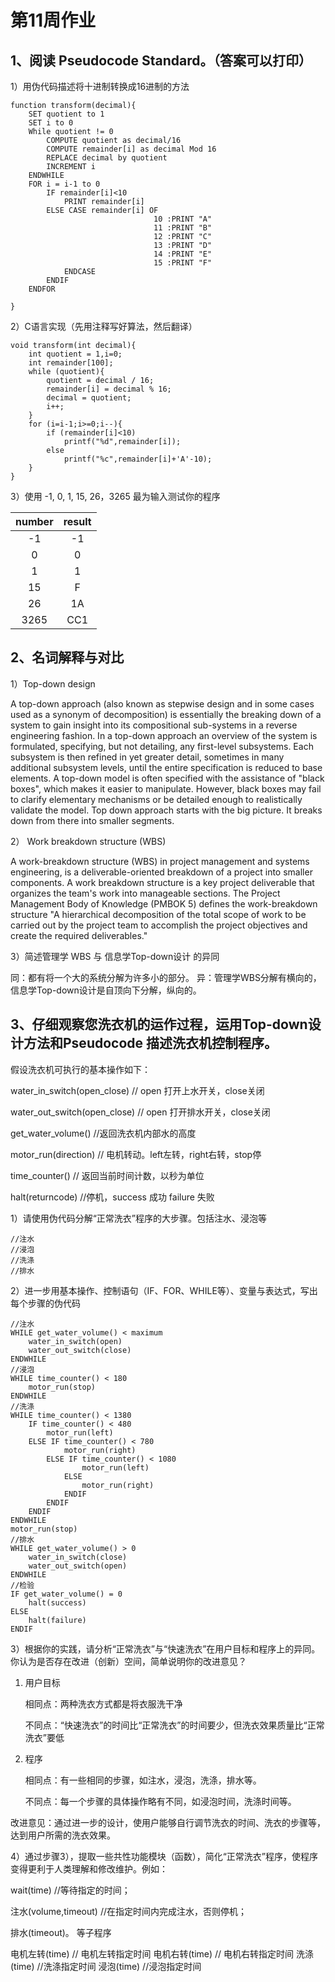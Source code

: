 # 第11周作业

## 1、阅读 Pseudocode Standard。（答案可以打印）

1）用伪代码描述将十进制转换成16进制的方法

```
function transform(decimal){
    SET quotient to 1
    SET i to 0
    While quotient != 0
        COMPUTE quotient as decimal/16
        COMPUTE remainder[i] as decimal Mod 16
        REPLACE decimal by quotient
        INCREMENT i
    ENDWHILE
    FOR i = i-1 to 0
        IF remainder[i]<10
            PRINT remainder[i]
        ELSE CASE remainder[i] OF
                                10 :PRINT "A"
                                11 :PRINT "B"
                                12 :PRINT "C"
                                13 :PRINT "D"
                                14 :PRINT "E"
                                15 :PRINT "F"
            ENDCASE
        ENDIF
    ENDFOR 

}

```

2）C语言实现（先用注释写好算法，然后翻译）

```
void transform(int decimal){
    int quotient = 1,i=0;
    int remainder[100];
    while (quotient){
        quotient = decimal / 16;
        remainder[i] = decimal % 16;
        decimal = quotient;
        i++;
    }
    for (i=i-1;i>=0;i--){
        if (remainder[i]<10)
            printf("%d",remainder[i]);
        else
            printf("%c",remainder[i]+'A'-10);
    }      
}
```

3）使用 -1, 0, 1, 15, 26，3265 最为输入测试你的程序

number|result
:-:|:-:
-1|-1
0|0
1|1
15|F
26|1A
3265|CC1

## 2、名词解释与对比

1）Top-down design

A top-down approach (also known as stepwise design and in some cases used as a synonym of decomposition) is essentially the breaking down of a system to gain insight into its compositional sub-systems in a reverse engineering fashion. In a top-down approach an overview of the system is formulated, specifying, but not detailing, any first-level subsystems. Each subsystem is then refined in yet greater detail, sometimes in many additional subsystem levels, until the entire specification is reduced to base elements. A top-down model is often specified with the assistance of "black boxes", which makes it easier to manipulate. However, black boxes may fail to clarify elementary mechanisms or be detailed enough to realistically validate the model. Top down approach starts with the big picture. It breaks down from there into smaller segments.

2） Work breakdown structure (WBS)

A work-breakdown structure (WBS) in project management and systems engineering, is a deliverable-oriented breakdown of a project into smaller components. A work breakdown structure is a key project deliverable that organizes the team's work into manageable sections. The Project Management Body of Knowledge (PMBOK 5) defines the work-breakdown structure "A hierarchical decomposition of the total scope of work to be carried out by the project team to accomplish the project objectives and create the required deliverables."



3）简述管理学 WBS 与 信息学Top-down设计 的异同

同：都有将一个大的系统分解为许多小的部分。
异：管理学WBS分解有横向的，信息学Top-down设计是自顶向下分解，纵向的。

## 3、仔细观察您洗衣机的运作过程，运用Top-down设计方法和Pseudocode 描述洗衣机控制程序。
假设洗衣机可执行的基本操作如下：

water_in_switch(open_close) // open 打开上水开关，close关闭

water_out_switch(open_close) // open 打开排水开关，close关闭

get_water_volume() //返回洗衣机内部水的高度

motor_run(direction) // 电机转动。left左转，right右转，stop停

time_counter() // 返回当前时间计数，以秒为单位

halt(returncode) //停机，success 成功 failure 失败

1）请使用伪代码分解“正常洗衣”程序的大步骤。包括注水、浸泡等
```
//注水
//浸泡
//洗涤
//排水
```

2）进一步用基本操作、控制语句（IF、FOR、WHILE等）、变量与表达式，写出每个步骤的伪代码
```
//注水
WHILE get_water_volume() < maximum
    water_in_switch(open)
    water_out_switch(close)
ENDWHILE
//浸泡
WHILE time_counter() < 180
    motor_run(stop)
ENDWHILE
//洗涤
WHILE time_counter() < 1380
    IF time_counter() < 480
        motor_run(left)
    ELSE IF time_counter() < 780
            motor_run(right)
        ELSE IF time_counter() < 1080
                motor_run(left)
            ELSE
                motor_run(right)
            ENDIF
        ENDIF
    ENDIF
ENDWHILE
motor_run(stop)
//排水
WHILE get_water_volume() > 0
    water_in_switch(close)
    water_out_switch(open)
ENDWHILE
//检验
IF get_water_volume() = 0
    halt(success)
ELSE
    halt(failure)
ENDIF

```
3）根据你的实践，请分析“正常洗衣”与“快速洗衣”在用户目标和程序上的异同。你认为是否存在改进（创新）空间，简单说明你的改进意见？
1. 用户目标

    相同点：两种洗衣方式都是将衣服洗干净

    不同点：“快速洗衣”的时间比“正常洗衣”的时间要少，但洗衣效果质量比“正常洗衣”要低

2. 程序

    相同点：有一些相同的步骤，如注水，浸泡，洗涤，排水等。

    不同点：每一个步骤的具体操作略有不同，如浸泡时间，洗涤时间等。

改进意见：通过进一步的设计，使用户能够自行调节洗衣的时间、洗衣的步骤等，达到用户所需的洗衣效果。


4）通过步骤3），提取一些共性功能模块（函数），简化“正常洗衣”程序，使程序变得更利于人类理解和修改维护。例如：

wait(time) //等待指定的时间；

注水(volume,timeout) //在指定时间内完成注水，否则停机；

排水(timeout)。 等子程序

电机左转(time) // 电机左转指定时间
电机右转(time) // 电机右转指定时间
洗涤(time) //洗涤指定时间
浸泡(time) //浸泡指定时间

